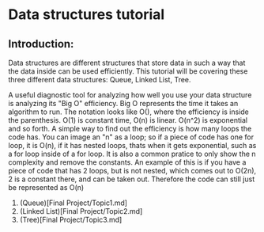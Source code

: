 # Data structures tutorial

## Introduction:

Data structures are different structures that store data in such a way that the data inside can be used efficiently. This tutorial will be covering these three different data structures: Queue, Linked List, Tree.

A useful diagnostic tool for analyzing how well you use your data structure is analyzing its "Big O" efficiency. Big O represents the time it takes an algorithm to run. The notation looks like O(), where the efficiency is inside the parenthesis. O(1) is constant time, O(n) is linear. O(n^2) is exponential and so forth. A simple way to find out the efficiency is how many loops the code has. You can image an "n" as a loop; so if a piece of code has one for loop, it is O(n), if it has nested loops, thats when it gets exponential, such as a for loop inside of a for loop. It is also a common pratice to only show the n complexity and remove the constants. An example of this is if you have a piece of code that has 2 loops, but is not nested, which comes out to O(2n), 2 is a constant there, and can be taken out. Therefore the code can still just be represented as O(n)

1. (Queue)[Final Project/Topic1.md]
2. (Linked List)[Final Project/Topic2.md]
1. (Tree)[Final Project/Topic3.md]


